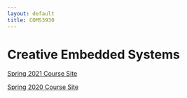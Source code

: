 ```yaml
---
layout: default
title: COMS3930
---
```

 

# Creative Embedded Systems

[Spring 2021 Course Site](./spring2022/)


[Spring 2020 Course Site](./spring2021/)




